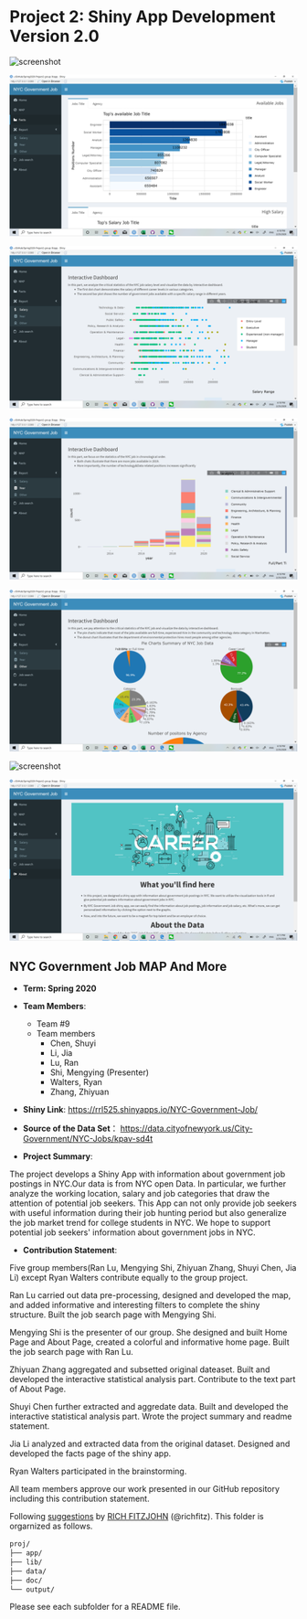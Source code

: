 # Project 2: Shiny App Development Version 2.0
![screenshot](doc/home.png)

![screenshot](doc/facts.png)

![screenshot](doc/Salary.png)

![screenshot](doc/Year.png)

![screenshot](doc/Other.png)

![screenshot](doc/Search.png)

![screenshot](doc/About.png)


## NYC Government Job MAP And More 

+ **Term: Spring 2020**

+ **Team Members**: 
  + Team #9
  +  Team members
     + Chen, Shuyi
	 + Li, Jia
	 + Lu, Ran
	 + Shi, Mengying (Presenter)
	 + Walters, Ryan
	 + Zhang, Zhiyuan

+ **Shiny Link**:
https://rrl525.shinyapps.io/NYC-Government-Job/

+ **Source of the Data Set**：
https://data.cityofnewyork.us/City-Government/NYC-Jobs/kpav-sd4t

+ **Project Summary**: 

The project develops a Shiny App with information about government job postings in NYC.Our data is from NYC open Data. In particular, we further analyze the working location, salary and job categories that draw the attention of potential job seekers. This App can not only provide job seekers with useful information during their job hunting period but also generalize the job market trend for college students in NYC. We hope to support potential job seekers' information about government jobs in NYC.

+ **Contribution Statement**: 
 
Five group members(Ran Lu, Mengying Shi, Zhiyuan Zhang, Shuyi Chen, Jia Li) except Ryan Walters contribute equally to the group project.

Ran Lu carried out data pre-processing, designed and developed the map, and added informative and interesting filters to complete the shiny structure. Built the job search page with Mengying Shi.

Mengying Shi is the presenter of our group. She designed and built Home Page and About Page, created a colorful and informative home page. Built the job search page with Ran Lu.

Zhiyuan Zhang aggregated and subsetted original dateaset.  Built and developed the interactive statistical analysis part. Contribute to the text part of About Page.

Shuyi Chen further extracted and aggredate data. Built and developed the interactive statistical analysis part. Wrote the project summary and readme statement.

Jia Li analyzed and extracted data from the original dataset. Designed and developed the facts page of the shiny app.

Ryan Walters participated in the brainstorming.

All team members approve our work presented in our GitHub repository including this contribution statement.

Following [suggestions](http://nicercode.github.io/blog/2013-04-05-projects/) by [RICH FITZJOHN](http://nicercode.github.io/about/#Team) (@richfitz). This folder is orgarnized as follows.

```
proj/
├── app/
├── lib/
├── data/
├── doc/
└── output/
```

Please see each subfolder for a README file.


